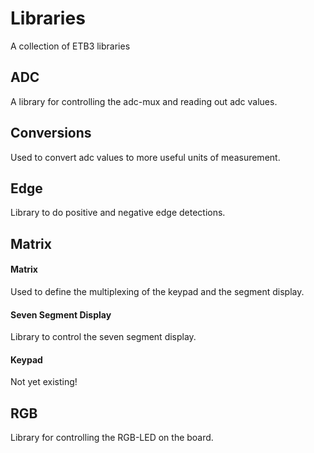 # Libraries
A collection of ETB3 libraries

## ADC
A library for controlling the adc-mux and reading out adc values.

## Conversions
Used to convert adc values to more useful units of measurement.

## Edge
Library to do positive and negative edge detections.

## Matrix

#### Matrix
Used to define the multiplexing of the keypad and the segment display.

#### Seven Segment Display
Library to control the seven segment display.

#### Keypad
Not yet existing!

## RGB
Library for controlling the RGB-LED on the board.
